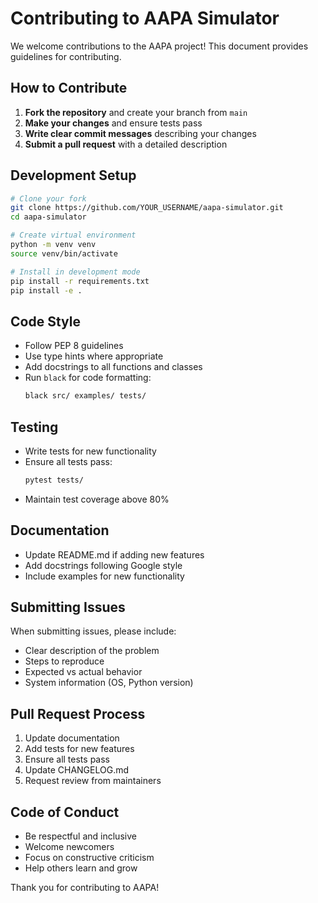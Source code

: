 # Contributing to AAPA Simulator

We welcome contributions to the AAPA project! This document provides guidelines for contributing.

## How to Contribute

1. **Fork the repository** and create your branch from `main`
2. **Make your changes** and ensure tests pass
3. **Write clear commit messages** describing your changes
4. **Submit a pull request** with a detailed description

## Development Setup

```bash
# Clone your fork
git clone https://github.com/YOUR_USERNAME/aapa-simulator.git
cd aapa-simulator

# Create virtual environment
python -m venv venv
source venv/bin/activate

# Install in development mode
pip install -r requirements.txt
pip install -e .
```

## Code Style

- Follow PEP 8 guidelines
- Use type hints where appropriate
- Add docstrings to all functions and classes
- Run `black` for code formatting:
  ```bash
  black src/ examples/ tests/
  ```

## Testing

- Write tests for new functionality
- Ensure all tests pass:
  ```bash
  pytest tests/
  ```
- Maintain test coverage above 80%

## Documentation

- Update README.md if adding new features
- Add docstrings following Google style
- Include examples for new functionality

## Submitting Issues

When submitting issues, please include:
- Clear description of the problem
- Steps to reproduce
- Expected vs actual behavior
- System information (OS, Python version)

## Pull Request Process

1. Update documentation
2. Add tests for new features
3. Ensure all tests pass
4. Update CHANGELOG.md
5. Request review from maintainers

## Code of Conduct

- Be respectful and inclusive
- Welcome newcomers
- Focus on constructive criticism
- Help others learn and grow

Thank you for contributing to AAPA!